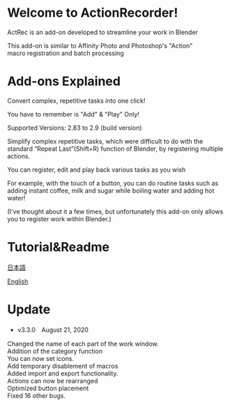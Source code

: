 # Welcome to ActionRecorder!

ActRec is an add-on developed to streamline your work in Blender

This add-on is similar to Affinity Photo and Photoshop's "Action"<br>
macro registration and batch processing


# Add-ons Explained

Convert complex, repetitive tasks into one click!

You have to remember is "Add" & "Play" Only!

Supported Versions: 2.83 to 2.9 (build version)

Simplify complex repetitive tasks, which were difficult to do with the standard “Repeat Last”(Shift+R) function of Blender, by registering multiple actions.

You can register, edit and play back various tasks as you wish

For example, with the touch of a button, you can do routine tasks such as adding instant coffee, milk and sugar while boiling water and adding hot water!

(I've thought about it a few times, but unfortunately this add-on only allows you to register work within Blender.)

# Tutorial&Readme
[日本語](https://inamurajin.wixsite.com/website/post/tutorial_readme_jp)

[English](https://inamurajin.wixsite.com/website/post/tutorial_readme_en)


# Update

 - v3.3.0　August 21, 2020

Changed the name of each part of the work window.<br>
Addition of the category function<br>
You can now set icons.<br>
Add temporary disablement of macros<br>
Added import and export functionality.<br>
Actions can now be rearranged<br>
Optimized button placement<br>
Fixed 16 other bugs.<br>
